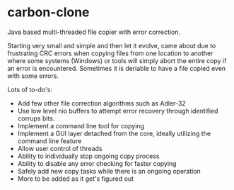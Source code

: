 carbon-clone
============

Java based multi-threaded file copier with error correction.

Starting very small and simple and then let it evolve, came about due to frustrating CRC errors when copying files from one location to another where some systems (Windows) or tools will simply abort the entire copy if an error is encountered. Sometimes it is deriable to have a file copied even with some errors.

Lots of to-do's:

- Add few other file correction algorithms such as Adler-32
- Use low level nio buffers to attempt error recovery through identified corrups bits.
- Implement a command line tool for copying
- Implement a GUI layer detached from the core, ideally utilizing the command line feature
- Allow user control of threads
- Ability to individually stop ongoing copy process
- Ability to disable any error checking for faster copying
- Safely add new copy tasks while there is an ongoing operation
- More to be added as it get's figured out
